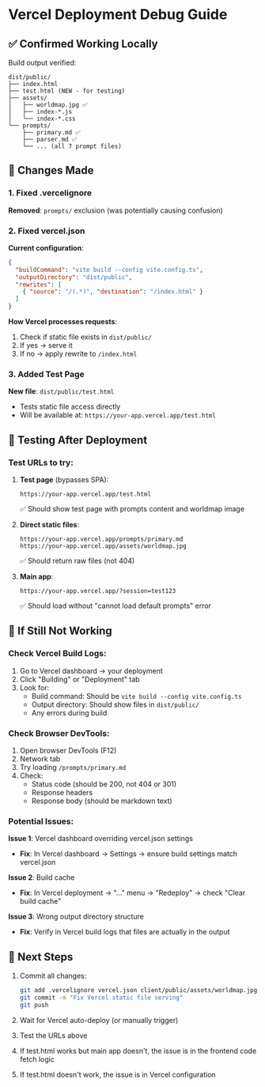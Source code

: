 # Vercel Deployment Debug Guide

## ✅ Confirmed Working Locally

Build output verified:
```
dist/public/
├── index.html
├── test.html (NEW - for testing)
├── assets/
│   ├── worldmap.jpg ✅
│   ├── index-*.js
│   └── index-*.css
└── prompts/
    ├── primary.md ✅
    ├── parser.md ✅
    └── ... (all 7 prompt files)
```

## 🔧 Changes Made

### 1. Fixed .vercelignore
**Removed**: `prompts/` exclusion (was potentially causing confusion)

### 2. Fixed vercel.json
**Current configuration**:
```json
{
  "buildCommand": "vite build --config vite.config.ts",
  "outputDirectory": "dist/public",
  "rewrites": [
    { "source": "/(.*)", "destination": "/index.html" }
  ]
}
```

**How Vercel processes requests**:
1. Check if static file exists in `dist/public/`
2. If yes → serve it
3. If no → apply rewrite to `/index.html`

### 3. Added Test Page
**New file**: `dist/public/test.html`
- Tests static file access directly
- Will be available at: `https://your-app.vercel.app/test.html`

## 🧪 Testing After Deployment

### Test URLs to try:

1. **Test page** (bypasses SPA):
   ```
   https://your-app.vercel.app/test.html
   ```
   ✅ Should show test page with prompts content and worldmap image

2. **Direct static files**:
   ```
   https://your-app.vercel.app/prompts/primary.md
   https://your-app.vercel.app/assets/worldmap.jpg
   ```
   ✅ Should return raw files (not 404)

3. **Main app**:
   ```
   https://your-app.vercel.app/?session=test123
   ```
   ✅ Should load without "cannot load default prompts" error

## 🐛 If Still Not Working

### Check Vercel Build Logs:
1. Go to Vercel dashboard → your deployment
2. Click "Building" or "Deployment" tab
3. Look for:
   - Build command: Should be `vite build --config vite.config.ts`
   - Output directory: Should show files in `dist/public/`
   - Any errors during build

### Check Browser DevTools:
1. Open browser DevTools (F12)
2. Network tab
3. Try loading `/prompts/primary.md`
4. Check:
   - Status code (should be 200, not 404 or 301)
   - Response headers
   - Response body (should be markdown text)

### Potential Issues:

**Issue 1**: Vercel dashboard overriding vercel.json settings
- **Fix**: In Vercel dashboard → Settings → ensure build settings match vercel.json

**Issue 2**: Build cache
- **Fix**: In Vercel deployment → "..." menu → "Redeploy" → check "Clear build cache"

**Issue 3**: Wrong output directory structure
- **Fix**: Verify in Vercel build logs that files are actually in the output

## 📝 Next Steps

1. Commit all changes:
   ```bash
   git add .vercelignore vercel.json client/public/assets/worldmap.jpg client/src/components/character-stats-bar.tsx
   git commit -m "Fix Vercel static file serving"
   git push
   ```

2. Wait for Vercel auto-deploy (or manually trigger)

3. Test the URLs above

4. If test.html works but main app doesn't, the issue is in the frontend code fetch logic

5. If test.html doesn't work, the issue is in Vercel configuration

